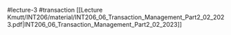 #lecture-3  #transaction 
[[Lecture Kmutt/INT206/material/INT206_06_Transaction_Management_Part2_02_2023.pdf|INT206_06_Transaction_Management_Part2_02_2023]]
